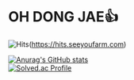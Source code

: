 # OH DONG JAE👍

![Hits](https://hits.seeyoufarm.com/api/count/incr/badge.svg?url=https%3A%2F%2Fgithub.com%2FdjDongjae&count_bg=%2379C83D&title_bg=%23555555&icon=&icon_color=%23E7E7E7&title=hits&edge_flat=false)(https://hits.seeyoufarm.com)


[![Anurag's GitHub stats](https://github-readme-stats.vercel.app/api?username=djDongjae)](https://github.com/anuraghazra/github-readme-stats)           
[![Solved.ac Profile](http://mazassumnida.wtf/api/v2/generate_badge?boj=isf1999)](https://solved.ac/isf1999/)
